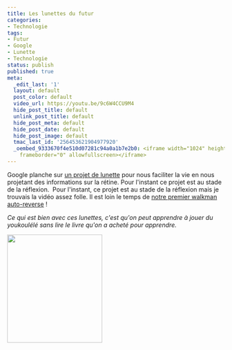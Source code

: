 ```yaml
---
title: Les lunettes du futur
categories:
- Technologie
tags:
- Futur
- Google
- Lunette
- Technologie
status: publish
published: true
meta:
  _edit_last: '1'
  layout: default
  post_color: default
  video_url: https://youtu.be/9c6W4CCU9M4
  hide_post_title: default
  unlink_post_title: default
  hide_post_meta: default
  hide_post_date: default
  hide_post_image: default
  tmac_last_id: '256453621904977920'
  _oembed_9333670f4e510d07281c94a0a1b7e2b0: <iframe width="1024" height="576" src="https://www.youtube.com/embed/9c6W4CCU9M4?fs=1&feature=oembed"
    frameborder="0" allowfullscreen></iframe>
---
```

Google planche sur <a title="Le site du projet" href=" https://g.co/projectglass">un projet de lunette</a> pour nous faciliter la vie en nous projetant des informations sur la rétine. Pour l'instant ce projet est au stade de la réflexion. <!--more-->
Pour l'instant, ce projet est au stade de la réflexion mais je trouvais la vidéo assez folle. Il est loin le temps de <a href="https://upload.wikimedia.org/wikipedia/commons/c/c8/Sony-wm-fx421-walkman.jpg">notre premier walkman auto-reverse</a> !

<em>Ce qui est bien avec ces lunettes, c'est qu'on peut apprendre à jouer du youkoulélé sans lire le livre qu'on a acheté pour apprendre.</em>

<a href="https://dlgjp9x71cipk.cloudfront.net/2012/04/glass_photos.jpg"><img class="alignnone size-medium wp-image-5788" title="glass_photos" src="https://dlgjp9x71cipk.cloudfront.net/2012/04/glass_photos-220x250.jpg" alt="" width="220" height="250" /></a>

